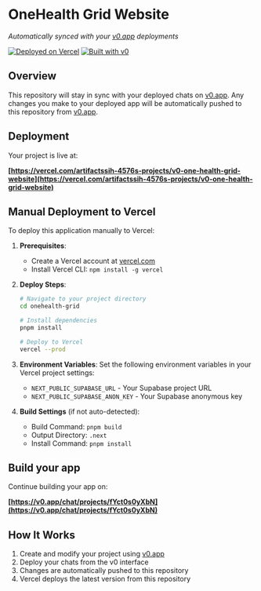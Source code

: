# OneHealth Grid Website

*Automatically synced with your [v0.app](https://v0.app) deployments*

[![Deployed on Vercel](https://img.shields.io/badge/Deployed%20on-Vercel-black?style=for-the-badge&logo=vercel)](https://vercel.com/artifactssih-4576s-projects/v0-one-health-grid-website)
[![Built with v0](https://img.shields.io/badge/Built%20with-v0.app-black?style=for-the-badge)](https://v0.app/chat/projects/fYct0s0yXbN)

## Overview

This repository will stay in sync with your deployed chats on [v0.app](https://v0.app).
Any changes you make to your deployed app will be automatically pushed to this repository from [v0.app](https://v0.app).

## Deployment

Your project is live at:

**[https://vercel.com/artifactssih-4576s-projects/v0-one-health-grid-website](https://vercel.com/artifactssih-4576s-projects/v0-one-health-grid-website)**

## Manual Deployment to Vercel

To deploy this application manually to Vercel:

1. **Prerequisites**:
   - Create a Vercel account at [vercel.com](https://vercel.com)
   - Install Vercel CLI: `npm install -g vercel`

2. **Deploy Steps**:
   ```bash
   # Navigate to your project directory
   cd onehealth-grid
   
   # Install dependencies
   pnpm install
   
   # Deploy to Vercel
   vercel --prod
   ```

3. **Environment Variables**:
   Set the following environment variables in your Vercel project settings:
   - `NEXT_PUBLIC_SUPABASE_URL` - Your Supabase project URL
   - `NEXT_PUBLIC_SUPABASE_ANON_KEY` - Your Supabase anonymous key

4. **Build Settings** (if not auto-detected):
   - Build Command: `pnpm build`
   - Output Directory: `.next`
   - Install Command: `pnpm install`

## Build your app

Continue building your app on:

**[https://v0.app/chat/projects/fYct0s0yXbN](https://v0.app/chat/projects/fYct0s0yXbN)**

## How It Works

1. Create and modify your project using [v0.app](https://v0.app)
2. Deploy your chats from the v0 interface
3. Changes are automatically pushed to this repository
4. Vercel deploys the latest version from this repository